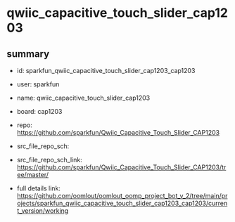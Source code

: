 # qwiic_capacitive_touch_slider_cap1203
 
## summary 
* id: sparkfun_qwiic_capacitive_touch_slider_cap1203_cap1203
* user: sparkfun
* name: qwiic_capacitive_touch_slider_cap1203
* board: cap1203
* repo: https://github.com/sparkfun/Qwiic_Capacitive_Touch_Slider_CAP1203



* src_file_repo_sch: 
* src_file_repo_sch_link: https://github.com/sparkfun/Qwiic_Capacitive_Touch_Slider_CAP1203/tree/master/
* full details link: https://github.com/oomlout/oomlout_oomp_project_bot_v_2/tree/main/projects/sparkfun_qwiic_capacitive_touch_slider_cap1203_cap1203/current_version/working  







